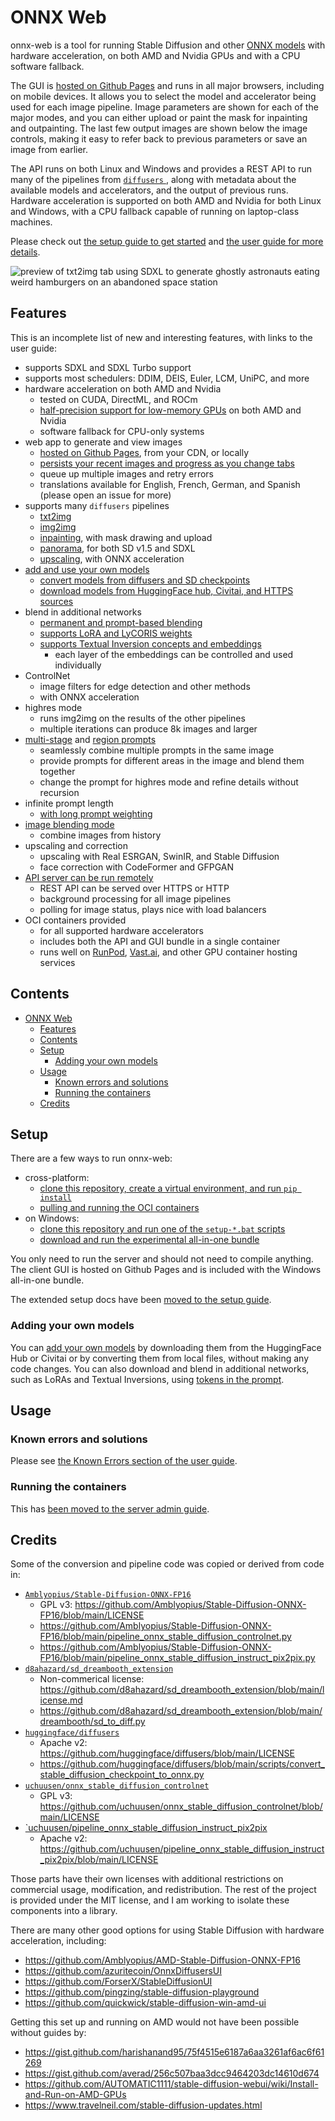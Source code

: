 # ONNX Web

onnx-web is a tool for running Stable Diffusion and other [ONNX models](https://onnx.ai/) with hardware acceleration,
on both AMD and Nvidia GPUs and with a CPU software fallback.

The GUI is [hosted on Github Pages](https://ssube.github.io/onnx-web/) and runs in all major browsers, including on
mobile devices. It allows you to select the model and accelerator being used for each image pipeline. Image parameters
are shown for each of the major modes, and you can either upload or paint the mask for inpainting and outpainting. The
last few output images are shown below the image controls, making it easy to refer back to previous parameters or save
an image from earlier.

The API runs on both Linux and Windows and provides a REST API to run many of the pipelines from [`diffusers`
](https://huggingface.co/docs/diffusers/main/en/index), along with metadata about the available models and accelerators,
and the output of previous runs. Hardware acceleration is supported on both AMD and Nvidia for both Linux and Windows,
with a CPU fallback capable of running on laptop-class machines.

Please check out [the setup guide to get started](docs/setup-guide.md) and [the user guide for more
details](https://github.com/ssube/onnx-web/blob/main/docs/user-guide.md).

![preview of txt2img tab using SDXL to generate ghostly astronauts eating weird hamburgers on an abandoned space station](./docs/readme-sdxl.png)

## Features

This is an incomplete list of new and interesting features, with links to the user guide:

- supports SDXL and SDXL Turbo support
- supports most schedulers: DDIM, DEIS, Euler, LCM, UniPC, and more
- hardware acceleration on both AMD and Nvidia
  - tested on CUDA, DirectML, and ROCm
  - [half-precision support for low-memory GPUs](docs/user-guide.md#optimizing-models-for-lower-memory-usage) on both
    AMD and Nvidia
  - software fallback for CPU-only systems
- web app to generate and view images
  - [hosted on Github Pages](https://ssube.github.io/onnx-web), from your CDN, or locally
  - [persists your recent images and progress as you change tabs](docs/user-guide.md#image-history)
  - queue up multiple images and retry errors
  - translations available for English, French, German, and Spanish (please open an issue for more)
- supports many `diffusers` pipelines
  - [txt2img](docs/user-guide.md#txt2img-tab)
  - [img2img](docs/user-guide.md#img2img-tab)
  - [inpainting](docs/user-guide.md#inpaint-tab), with mask drawing and upload
  - [panorama](docs/user-guide.md#panorama-pipeline), for both SD v1.5 and SDXL
  - [upscaling](docs/user-guide.md#upscale-tab), with ONNX acceleration
- [add and use your own models](docs/user-guide.md#adding-your-own-models)
  - [convert models from diffusers and SD checkpoints](docs/converting-models.md)
  - [download models from HuggingFace hub, Civitai, and HTTPS sources](docs/user-guide.md#model-sources)
- blend in additional networks
  - [permanent and prompt-based blending](docs/user-guide.md#permanently-blending-additional-networks)
  - [supports LoRA and LyCORIS weights](docs/user-guide.md#lora-tokens)
  - [supports Textual Inversion concepts and embeddings](docs/user-guide.md#textual-inversion-tokens)
    - each layer of the embeddings can be controlled and used individually
- ControlNet
  - image filters for edge detection and other methods
  - with ONNX acceleration
- highres mode
  - runs img2img on the results of the other pipelines
  - multiple iterations can produce 8k images and larger
- [multi-stage](docs/user-guide.md#prompt-stages) and [region prompts](docs/user-guide.md#region-tokens)
  - seamlessly combine multiple prompts in the same image
  - provide prompts for different areas in the image and blend them together
  - change the prompt for highres mode and refine details without recursion
- infinite prompt length
  - [with long prompt weighting](docs/user-guide.md#long-prompt-weighting)
- [image blending mode](docs/user-guide.md#blend-tab)
  - combine images from history
- upscaling and correction
  - upscaling with Real ESRGAN, SwinIR, and Stable Diffusion
  - face correction with CodeFormer and GFPGAN
- [API server can be run remotely](docs/server-admin.md)
  - REST API can be served over HTTPS or HTTP
  - background processing for all image pipelines
  - polling for image status, plays nice with load balancers
- OCI containers provided
  - for all supported hardware accelerators
  - includes both the API and GUI bundle in a single container
  - runs well on [RunPod](https://www.runpod.io/), [Vast.ai](https://vast.ai/), and other GPU container hosting services

## Contents

- [ONNX Web](#onnx-web)
  - [Features](#features)
  - [Contents](#contents)
  - [Setup](#setup)
    - [Adding your own models](#adding-your-own-models)
  - [Usage](#usage)
    - [Known errors and solutions](#known-errors-and-solutions)
    - [Running the containers](#running-the-containers)
  - [Credits](#credits)

## Setup

There are a few ways to run onnx-web:

- cross-platform:
  - [clone this repository, create a virtual environment, and run `pip install`](docs/setup-guide.md#cross-platform-method)
  - [pulling and running the OCI containers](docs/server-admin.md#running-the-containers)
- on Windows:
  - [clone this repository and run one of the `setup-*.bat` scripts](docs/setup-guide.md#windows-python-installer)
  - [download and run the experimental all-in-one bundle](docs/setup-guide.md#windows-all-in-one-bundle)

You only need to run the server and should not need to compile anything. The client GUI is hosted on Github Pages and
is included with the Windows all-in-one bundle.

The extended setup docs have been [moved to the setup guide](docs/setup-guide.md).

### Adding your own models

You can [add your own models](./docs/user-guide.md#adding-your-own-models) by downloading them from the HuggingFace Hub
or Civitai or by converting them from local files, without making any code changes. You can also download and blend in
additional networks, such as LoRAs and Textual Inversions, using [tokens in the
prompt](docs/user-guide.md#prompt-tokens).

## Usage

### Known errors and solutions

Please see [the Known Errors section of the user guide](https://github.com/ssube/onnx-web/blob/main/docs/user-guide.md#known-errors).

### Running the containers

This has [been moved to the server admin guide](docs/server-admin.md#running-the-containers).

## Credits

Some of the conversion and pipeline code was copied or derived from code in:

- [`Amblyopius/Stable-Diffusion-ONNX-FP16`](https://github.com/Amblyopius/Stable-Diffusion-ONNX-FP16)
  - GPL v3: https://github.com/Amblyopius/Stable-Diffusion-ONNX-FP16/blob/main/LICENSE
  - https://github.com/Amblyopius/Stable-Diffusion-ONNX-FP16/blob/main/pipeline_onnx_stable_diffusion_controlnet.py
  - https://github.com/Amblyopius/Stable-Diffusion-ONNX-FP16/blob/main/pipeline_onnx_stable_diffusion_instruct_pix2pix.py
- [`d8ahazard/sd_dreambooth_extension`](https://github.com/d8ahazard/sd_dreambooth_extension)
  - Non-commerical license: https://github.com/d8ahazard/sd_dreambooth_extension/blob/main/license.md
  - https://github.com/d8ahazard/sd_dreambooth_extension/blob/main/dreambooth/sd_to_diff.py
- [`huggingface/diffusers`](https://github.com/huggingface/diffusers)
  - Apache v2: https://github.com/huggingface/diffusers/blob/main/LICENSE
  - https://github.com/huggingface/diffusers/blob/main/scripts/convert_stable_diffusion_checkpoint_to_onnx.py
- [`uchuusen/onnx_stable_diffusion_controlnet`](https://github.com/uchuusen/onnx_stable_diffusion_controlnet)
  - GPL v3: https://github.com/uchuusen/onnx_stable_diffusion_controlnet/blob/main/LICENSE
- [`uchuusen/pipeline_onnx_stable_diffusion_instruct_pix2pix](https://github.com/uchuusen/pipeline_onnx_stable_diffusion_instruct_pix2pix)
  - Apache v2: https://github.com/uchuusen/pipeline_onnx_stable_diffusion_instruct_pix2pix/blob/main/LICENSE

Those parts have their own licenses with additional restrictions on commercial usage, modification, and redistribution.
The rest of the project is provided under the MIT license, and I am working to isolate these components into a library.

There are many other good options for using Stable Diffusion with hardware acceleration, including:

- https://github.com/Amblyopius/AMD-Stable-Diffusion-ONNX-FP16
- https://github.com/azuritecoin/OnnxDiffusersUI
- https://github.com/ForserX/StableDiffusionUI
- https://github.com/pingzing/stable-diffusion-playground
- https://github.com/quickwick/stable-diffusion-win-amd-ui

Getting this set up and running on AMD would not have been possible without guides by:

- https://gist.github.com/harishanand95/75f4515e6187a6aa3261af6ac6f61269
- https://gist.github.com/averad/256c507baa3dcc9464203dc14610d674
- https://github.com/AUTOMATIC1111/stable-diffusion-webui/wiki/Install-and-Run-on-AMD-GPUs
- https://www.travelneil.com/stable-diffusion-updates.html
